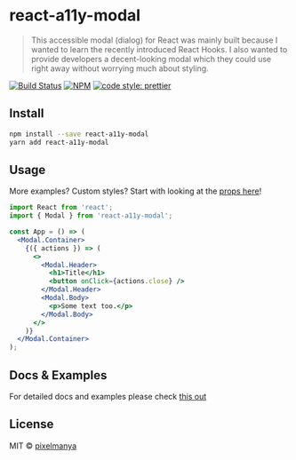# react-a11y-modal

> This accessible modal (dialog) for React was mainly built because I wanted to learn the recently introduced React Hooks. I also wanted to provide developers a decent-looking modal which they could use right away without worrying much about styling.

[![Build Status](https://travis-ci.com/pixelmanya/react-a11y-modal.svg?branch=master)](https://travis-ci.com/pixelmanya/react-a11y-modal) [![NPM](https://img.shields.io/npm/v/react-a11y-modal.svg)](https://www.npmjs.com/package/react-a11y-modal) [![code style: prettier](https://img.shields.io/badge/code_style-prettier-ff69b4.svg?style=flat-square)](https://github.com/prettier/prettier)

## Install

```bash
npm install --save react-a11y-modal
yarn add react-a11y-modal

```

## Usage

More examples? Custom styles? Start with looking at the [props here](https://pixelmanya.github.io/react-a11y-modal/#props)!

```jsx
import React from 'react';
import { Modal } from 'react-a11y-modal';

const App = () => (
  <Modal.Container>
    {({ actions }) => (
      <>
        <Modal.Header>
          <h1>Title</h1>
          <button onClick={actions.close} />
        </Modal.Header>
        <Modal.Body>
          <p>Some text too.</p>
        </Modal.Body>
      </>
    )}
  </Modal.Container>
);
```

## Docs & Examples

For detailed docs and examples please check [this out](https://pixelmanya.github.io/react-a11y-modal)

## License

MIT © [pixelmanya](https://github.com/pixelmanya)
